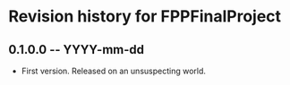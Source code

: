 # Revision history for FPPFinalProject

## 0.1.0.0 -- YYYY-mm-dd

* First version. Released on an unsuspecting world.
